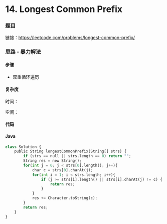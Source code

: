 # 14. Longest Common Prefix

### 题目

链接：https://leetcode.com/problems/longest-common-prefix/



### 思路 - 暴力解法

#### 步骤

- 双重循环遍历



#### 复杂度

时间：

空间：



#### 代码

#### Java

``` python
class Solution {
    public String longestCommonPrefix(String[] strs) {
        if (strs == null || strs.length == 0) return "";
        String res = new String();
        for(int j = 0; j < strs[0].length(); j++){
            char c = strs[0].charAt(j);
            for(int i = 1; i < strs.length; i++){
                if (j >= strs[i].length() || strs[i].charAt(j) != c) {
                    return res;
                }
            }
            res += Character.toString(c);
        }
        return res;
    }
}
```


